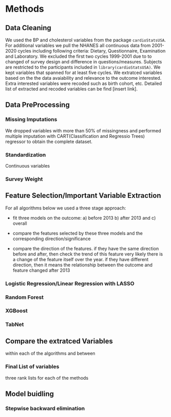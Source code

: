 # Methods

## Data Cleaning

We used the BP and cholesterol variables from the package `cardioStatsUSA`. For additional variables we pull the NHANES all continuous data from 2001-2020 cycles including following criteria: Dietary, Questionnaire, Examination and Laboratory. We excluded the first two cycles 1999-2001 due to to changed of survey design and difference in questions/measures. Subjects are restricted to the participants included in `library(cardioStatsUSA)`. We kept variables that spanned for at least five cycles. We extratced variables based on the the data avaiability and relevance to the outcome interested. Extra interested variables were recoded such as birth cohort, etc. Detailed list of extracted and recoded variables can be find [insert link].

## Data PreProcessing

### Missing Imputations
We dropped variables with more than 50% of missingness and performed multiple imputation with CART(Classification and Regressio Trees) regressor to obtain the complete dataset.

### Standardization
Continuous variables 

### Survey Weight

## Feature Selection/Important Variable Extraction

For all algorithms below we used a three stage approach:

* fit three models on the outcome: a) before 2013 b) after 2013 and c) overall

* compare the features selected by these three models and the corresponding direction/significance

* compare the direction of the features. if they have the same direction before and after, then check the trend of this feature very likely there is a change of the feature itself over the year. if they have different direction, then it means the relationship between the outcome and feature changed after 2013

### Logistic Regression/Linear Regression with LASSO

### Random Forest

### XGBoost

### TabNet

## Compare the extratced Variables
within each of the algorithms and between

### Final List of variables
three rank lists for each of the methods

## Model buidling



### Stepwise backward elimination